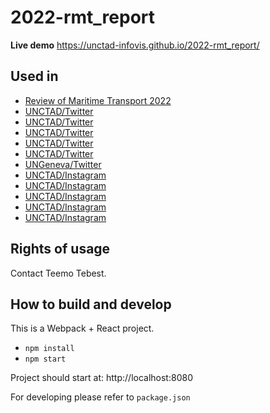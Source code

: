 # 2022-rmt_report

**Live demo** https://unctad-infovis.github.io/2022-rmt_report/

## Used in

* [Review of Maritime Transport 2022](https://unctad.org/rmt2022)
* [UNCTAD/Twitter](https://twitter.com/UNCTAD/status/1599823840280018944)
* [UNCTAD/Twitter](https://twitter.com/UNCTAD/status/1598994973801984000)
* [UNCTAD/Twitter](https://twitter.com/UNCTAD/status/1598325737374863367)
* [UNCTAD/Twitter](https://twitter.com/UNCTAD/status/1598325737374863367)
* [UNCTAD/Twitter](https://twitter.com/UNCTAD/status/1597615271392514048)
* [UNGeneva/Twitter](https://twitter.com/UNGeneva/status/1602763539319398405)
* [UNCTAD/Instagram](https://www.instagram.com/p/CljNLGrovox/)
* [UNCTAD/Instagram](https://www.instagram.com/p/ClmbNRSMjqe/)
* [UNCTAD/Instagram](https://www.instagram.com/p/CloQQ0GoSmi/)
* [UNCTAD/Instagram](https://www.instagram.com/p/CltGHkdsMbX/)
* [UNCTAD/Instagram](https://www.instagram.com/p/Clyl-QWqS6X/)

## Rights of usage

Contact Teemo Tebest.

## How to build and develop

This is a Webpack + React project.

* `npm install`
* `npm start`

Project should start at: http://localhost:8080

For developing please refer to `package.json`